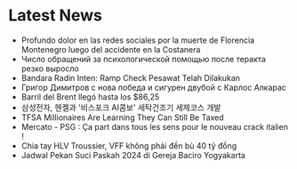 # Latest News
-  Profundo dolor en las redes sociales por la muerte de Florencia Montenegro luego del accidente en la Costanera
-  Число обращений за психологической помощью после теракта резко выросло
-  Bandara Radin Inten: Ramp Check Pesawat Telah Dilakukan
-  Григор Димитров с нова победа и сигурен двубой с Карлос Алкарас
-  Barril del Brent llegó hasta los $86,25
-  삼성전자, 헨켈과 '비스포크 AI콤보' 세탁건조기 세제코스 개발
-  TFSA Millionaires Are Learning They Can Still Be Taxed
-  Mercato - PSG : Ça part dans tous les sens pour le nouveau crack italien !
-  Chia tay HLV Troussier, VFF không phải đền bù 40 tỷ đồng
-  Jadwal Pekan Suci Paskah 2024 di Gereja Baciro Yogyakarta
